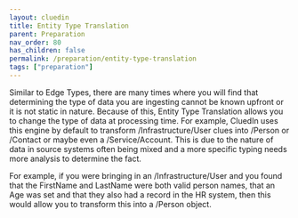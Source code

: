 ```yaml
---
layout: cluedin
title: Entity Type Translation
parent: Preparation
nav_order: 80
has_children: false
permalink: /preparation/entity-type-translation
tags: ["preparation"]
---
```



Similar to Edge Types, there are many times where you will find that determining the type of data you are ingesting cannot be known upfront or it is not static in nature. Because of this, Entity Type Translation allows you to change the type of data at processing time. For example, CluedIn uses this engine by default to transform /Infrastructure/User clues into /Person or /Contact or maybe even a /Service/Account. This is due to the nature of data in source systems often being mixed and a more specific typing needs more analysis to determine the fact. 

For example, if you were bringing in an /Infrastructure/User and you found that the FirstName and LastName were both valid person names, that an Age was set and that they also had a record in the HR system, then this would allow you to transform this into a /Person object. 